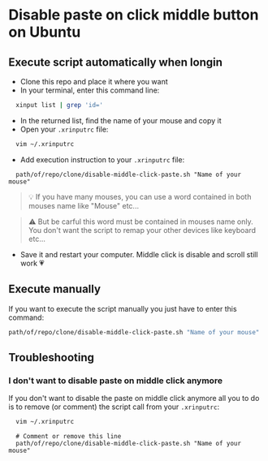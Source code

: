 # Disable paste on click middle button on Ubuntu

## Execute script automatically when longin

*   Clone this repo and place it where you want
*   In your terminal, enter this command line:

```bash
  xinput list | grep 'id='
```

*   In the returned list, find the name of your mouse and copy it
*   Open your `.xrinputrc` file:

```bash
  vim ~/.xrinputrc
```

*   Add execution instruction to your `.xrinputrc` file:

```
  path/of/repo/clone/disable-middle-click-paste.sh "Name of your mouse"
```

> :bulb: If you have many mouses, you can use a word contained in both mouses name like "Mouse" etc...

> :warning: But be carful this word must be contained in mouses name only. \
> You don't want the script to remap your other devices like keyboard etc...

*   Save it and restart your computer. Middle click is disable and scroll still work :heartpulse:

## Execute manually

If you want to execute the script manually you just have to enter this command:

```bash
path/of/repo/clone/disable-middle-click-paste.sh "Name of your mouse"
```

## Troubleshooting

### I don't want to disable paste on middle click anymore

If you don't want to disable the paste on middle click anymore all you to do is to remove (or comment) the script call from your `.xrinputrc`:

```bash
  vim ~/.xrinputrc
```

```
  # Comment or remove this line
  path/of/repo/clone/disable-middle-click-paste.sh "Name of your mouse"
```
